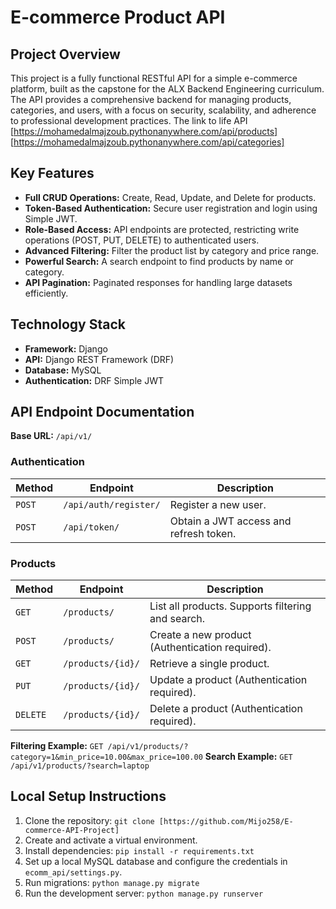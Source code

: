 # E-commerce Product API

## Project Overview
This project is a fully functional RESTful API for a simple e-commerce platform, built as the capstone for the ALX Backend Engineering curriculum. The API provides a comprehensive backend for managing products, categories, and users, with a focus on security, scalability, and adherence to professional development practices.
 The link to life API [https://mohamedalmajzoub.pythonanywhere.com/api/products]
                      [https://mohamedalmajzoub.pythonanywhere.com/api/categories]

## Key Features
- **Full CRUD Operations:** Create, Read, Update, and Delete for products.
- **Token-Based Authentication:** Secure user registration and login using Simple JWT.
- **Role-Based Access:** API endpoints are protected, restricting write operations (POST, PUT, DELETE) to authenticated users.
- **Advanced Filtering:** Filter the product list by category and price range.
- **Powerful Search:** A search endpoint to find products by name or category.
- **API Pagination:** Paginated responses for handling large datasets efficiently.

## Technology Stack
- **Framework:** Django
- **API:** Django REST Framework (DRF)
- **Database:** MySQL
- **Authentication:** DRF Simple JWT

## API Endpoint Documentation

**Base URL:** `/api/v1/`

### Authentication
| Method | Endpoint | Description |
|---|---|---|
| `POST` | `/api/auth/register/` | Register a new user. |
| `POST` | `/api/token/` | Obtain a JWT access and refresh token. |

### Products
| Method | Endpoint | Description |
|---|---|---|
| `GET` | `/products/` | List all products. Supports filtering and search. |
| `POST` | `/products/` | Create a new product (Authentication required). |
| `GET` | `/products/{id}/` | Retrieve a single product. |
| `PUT` | `/products/{id}/` | Update a product (Authentication required). |
| `DELETE`| `/products/{id}/` | Delete a product (Authentication required). |

**Filtering Example:** `GET /api/v1/products/?category=1&min_price=10.00&max_price=100.00`
**Search Example:** `GET /api/v1/products/?search=laptop`

## Local Setup Instructions
1. Clone the repository: `git clone [https://github.com/Mijo258/E-commerce-API-Project]`
2. Create and activate a virtual environment.
3. Install dependencies: `pip install -r requirements.txt`
4. Set up a local MySQL database and configure the credentials in `ecomm_api/settings.py`.
5. Run migrations: `python manage.py migrate`
6. Run the development server: `python manage.py runserver`
